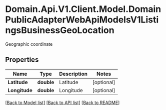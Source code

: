 # Domain.Api.V1.Client.Model.DomainPublicAdapterWebApiModelsV1ListingsBusinessGeoLocation
Geographic coordinate
## Properties

Name | Type | Description | Notes
------------ | ------------- | ------------- | -------------
**Latitude** | **double** | Latitude | [optional] 
**Longitude** | **double** | Longitude | [optional] 

[[Back to Model list]](../README.md#documentation-for-models) [[Back to API list]](../README.md#documentation-for-api-endpoints) [[Back to README]](../README.md)

